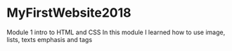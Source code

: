 # MyFirstWebsite2018
Module 1 intro to HTML and CSS
In this module I learned how to use image, lists, texts emphasis and tags
